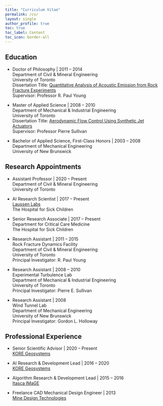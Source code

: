 ```yaml
---
title: "Curriculum Vitae"
permalink: /cv/
layout: single
author_profile: true
toc: true
toc_label: Content
toc_icon: border-all
---
```


## Education
- Doctor of Philosophy | 2011 – 2014<br>
    Department of Civil & Mineral Engineering<br>
    University of Toronto<br>
    Dissertation Title: [Quantitative Analysis of Acoustic Emission from Rock Fracture Experiments](https://tspace.library.utoronto.ca/handle/1807/69294)<br>
    Supervisor: Professor R. Paul Young 
    
- Master of Applied Science | 2008 – 2010<br>
    Department of Mechanical & Industrial Engineering<br>
    University of Toronto<br>
    Dissertation Title: [Aerodynamic Flow Control Using Synthetic Jet Actuators](https://tspace.library.utoronto.ca/handle/1807/25715)<br>
    Supervisor: Professor Pierre Sullivan
    
- Bachelor of Applied Science, First-Class Honors | 2003 – 2008<br>
    Department of Mechanical Engineering<br>
    University of New Brunswick
    
## Research Appointments
- Assistant Professor | 2020 – Present<br>
    Department of Civil & Mineral Engineering<br>
    University of Toronto
    
- AI Research Scientist | 2017 – Present<br>
    [Laussen Labs](https://laussenlabs.ca/)<br>
    The Hospital for Sick Children
    
- Senior Research Associate | 2017 – Present<br>
    Department for Critical Care Medicine<br>
    The Hospital for Sick Children
    
- Research Assistant | 2011 – 2015<br>
    Rock Fracture Dynamics Facility<br>
    Department of Civil & Mineral Engineering<br>
    University of Toronto<br>
    Principal Investigator: R. Paul Young
    
- Research Assistant | 2008 – 2010<br>
    Experimental Turbulence Lab<br>
    Department of Mechanical & Industrial Engineering<br>
    University of Toronto<br>
    Principal Investigator: Pierre E. Sullivan
    
- Research Assistant | 2008<br>
    Wind Tunnel Lab<br>
    Department of Mechanical Engineering<br>
    University of New Brunswick<br>
    Principal Investigator: Gordon L. Holloway

## Professional Experience
- Senior Scientific Advisor | 2020 – Present<br>
    [KORE Geosystems](https://www.koregeosystems.com/)
    
- AI Research & Development Lead | 2016 – 2020<br>
    [KORE Geosystems](https://www.koregeosystems.com/)
    
- Algorithm Research & Development Lead | 2015 – 2016<br>
    [Itasca IMaGE](https://www.itasca.ca/)

- Freelance CAD Mechanical Design Engineer | 2013<br>
    [Mine Design Technologies](https://mdt.ca/)
    

    
    
    
    
    

    

